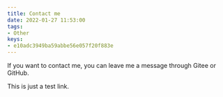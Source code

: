 ```yaml
---
title: Contact me
date: 2022-01-27 11:53:00
tags:
- Other
keys:
- e10adc3949ba59abbe56e057f20f883e
---
```


If you want to contact me, you can leave me a message through Gitee or GitHub.

This is just a test link.
